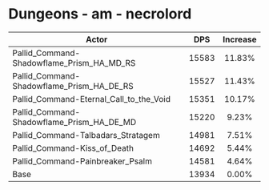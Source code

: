 # Dungeons - am - necrolord
| Actor | DPS | Increase |
|---|:---:|:---:|
|Pallid_Command-Shadowflame_Prism_HA_MD_RS|15583|11.83%|
|Pallid_Command-Shadowflame_Prism_HA_DE_RS|15527|11.43%|
|Pallid_Command-Eternal_Call_to_the_Void|15351|10.17%|
|Pallid_Command-Shadowflame_Prism_HA_DE_MD|15220|9.23%|
|Pallid_Command-Talbadars_Stratagem|14981|7.51%|
|Pallid_Command-Kiss_of_Death|14692|5.44%|
|Pallid_Command-Painbreaker_Psalm|14581|4.64%|
|Base|13934|0.00%|
